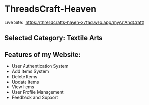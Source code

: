 # ThreadsCraft-Heaven
Live Site: (https://threadcrafts-haven-27fad.web.app/myArtAndCraft)

## Selected Category: Textile Arts

## Features of my Website:

* User Authentication System
* Add Items System
* Delete Items
* Update Items
* View Items
* User Profile Management
* Feedback and Support

